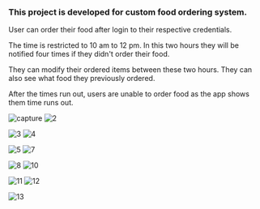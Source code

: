 ### This project is developed for custom food ordering system.

User can order their food after login to their respective credentials.

The time is restricted to 10 am to 12 pm. In this two hours they will be notified four times if they didn't order their food.

They can modify their ordered items between these two hours. They can also see what food they previously ordered.

After the times run out, users are unable to order food as the app shows them time runs out.

![capture](https://user-images.githubusercontent.com/20146137/47397350-ae835c00-d750-11e8-9b46-e363e1b0dfa5.PNG)
![2](https://user-images.githubusercontent.com/20146137/47397353-b3481000-d750-11e8-854d-8184dc826bcb.PNG)

![3](https://user-images.githubusercontent.com/20146137/47397357-b80cc400-d750-11e8-9655-86546cf4e851.PNG)
![4](https://user-images.githubusercontent.com/20146137/47397360-bb07b480-d750-11e8-8106-16f20bae7b32.PNG)

![5](https://user-images.githubusercontent.com/20146137/47397366-be9b3b80-d750-11e8-9978-885bc31ba17c.PNG)
![7](https://user-images.githubusercontent.com/20146137/47397371-c35fef80-d750-11e8-99c1-13b59af1286e.PNG)

![8](https://user-images.githubusercontent.com/20146137/47397376-c824a380-d750-11e8-8a69-13b2a2c270f5.PNG)
![10](https://user-images.githubusercontent.com/20146137/47397379-cbb82a80-d750-11e8-85b6-324de40f088f.PNG)

![11](https://user-images.githubusercontent.com/20146137/47397385-d1ae0b80-d750-11e8-8238-84129c15801b.PNG)
![12](https://user-images.githubusercontent.com/20146137/47397394-d5da2900-d750-11e8-9ac7-9c1834537af3.PNG)

![13](https://user-images.githubusercontent.com/20146137/47397400-da9edd00-d750-11e8-8fc4-41469e1a4df7.PNG)

